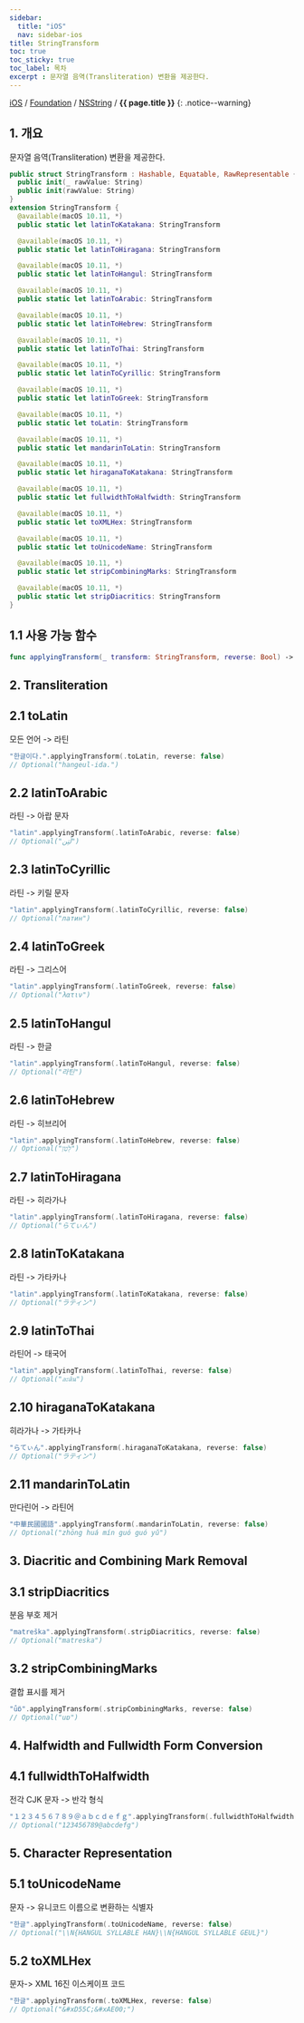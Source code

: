 ```yaml
---
sidebar:
  title: "iOS"
  nav: sidebar-ios
title: StringTransform
toc: true
toc_sticky: true
toc_label: 목차
excerpt : 문자열 음역(Transliteration) 변환을 제공한다.
---
```

[iOS](/ios/) / [Foundation](/ios/foundation/) / [NSString](/ios/foundation/nsstring/) / **{{ page.title }}**
{: .notice--warning}

## 1. 개요
문자열 음역(Transliteration) 변환을 제공한다.
```swift
public struct StringTransform : Hashable, Equatable, RawRepresentable {
  public init(_ rawValue: String)
  public init(rawValue: String)
}
extension StringTransform {
  @available(macOS 10.11, *)
  public static let latinToKatakana: StringTransform

  @available(macOS 10.11, *)
  public static let latinToHiragana: StringTransform

  @available(macOS 10.11, *)
  public static let latinToHangul: StringTransform

  @available(macOS 10.11, *)
  public static let latinToArabic: StringTransform

  @available(macOS 10.11, *)
  public static let latinToHebrew: StringTransform

  @available(macOS 10.11, *)
  public static let latinToThai: StringTransform

  @available(macOS 10.11, *)
  public static let latinToCyrillic: StringTransform

  @available(macOS 10.11, *)
  public static let latinToGreek: StringTransform

  @available(macOS 10.11, *)
  public static let toLatin: StringTransform

  @available(macOS 10.11, *)
  public static let mandarinToLatin: StringTransform

  @available(macOS 10.11, *)
  public static let hiraganaToKatakana: StringTransform

  @available(macOS 10.11, *)
  public static let fullwidthToHalfwidth: StringTransform

  @available(macOS 10.11, *)
  public static let toXMLHex: StringTransform

  @available(macOS 10.11, *)
  public static let toUnicodeName: StringTransform

  @available(macOS 10.11, *)
  public static let stripCombiningMarks: StringTransform

  @available(macOS 10.11, *)
  public static let stripDiacritics: StringTransform
}
```

## 1.1 사용 가능 함수
```swift
func applyingTransform(_ transform: StringTransform, reverse: Bool) -> String?
```


## 2. Transliteration
## 2.1 toLatin
모든 언어 -> 라틴
```swift
"한글이다.".applyingTransform(.toLatin, reverse: false)
// Optional("hangeul-ida.")
```
## 2.2 latinToArabic
라틴 -> 아랍 문자
```swift
"latin".applyingTransform(.latinToArabic, reverse: false)
// Optional("لَتِن")
```

## 2.3 latinToCyrillic
라틴 -> 키릴 문자
```swift
"latin".applyingTransform(.latinToCyrillic, reverse: false)
// Optional("латин")
```

## 2.4 latinToGreek
라틴  -> 그리스어
```swift
"latin".applyingTransform(.latinToGreek, reverse: false)
// Optional("λατιν")
```

## 2.5 latinToHangul
라틴  -> 한글
```swift
"latin".applyingTransform(.latinToHangul, reverse: false)
// Optional("라틴")
```

## 2.6 latinToHebrew
라틴  -> 히브리어
```swift
"latin".applyingTransform(.latinToHebrew, reverse: false)
// Optional("לַטִן")
```

## 2.7 latinToHiragana
라틴  -> 히라가나
```swift
"latin".applyingTransform(.latinToHiragana, reverse: false)
// Optional("らてぃん")
```

## 2.8 latinToKatakana
라틴  -> 가타카나
```swift
"latin".applyingTransform(.latinToKatakana, reverse: false)
// Optional("ラティン")
```

## 2.9 latinToThai
라틴어  -> 태국어
```swift
"latin".applyingTransform(.latinToThai, reverse: false)
// Optional("ละติน")
```

## 2.10 hiraganaToKatakana
히라가나  -> 가타카나
```swift
"らてぃん".applyingTransform(.hiraganaToKatakana, reverse: false)
// Optional("ラティン")
```

## 2.11 mandarinToLatin
만다린어 -> 라틴어
```swift
"中華民國國語".applyingTransform(.mandarinToLatin, reverse: false)
// Optional("zhōng huá mín guó guó yǔ")
```

## 3. Diacritic and Combining Mark Removal
## 3.1 stripDiacritics
분음 부호 제거
```swift
"matreška".applyingTransform(.stripDiacritics, reverse: false)
// Optional("matreska")
```

## 3.2 stripCombiningMarks
결합 표시를 제거
```swift
"ǘɒ̈".applyingTransform(.stripCombiningMarks, reverse: false)
// Optional("uɒ")
```



## 4. Halfwidth and Fullwidth Form Conversion
## 4.1 fullwidthToHalfwidth
전각 CJK 문자 -> 반각 형식
```swift
"１２３４５６７８９＠ａｂｃｄｅｆｇ".applyingTransform(.fullwidthToHalfwidth, reverse: false) 
// Optional("123456789@abcdefg")
```

## 5. Character Representation
## 5.1 toUnicodeName
문자 -> 유니코드 이름으로 변환하는 식별자
```swift
"한글".applyingTransform(.toUnicodeName, reverse: false)
// Optional("\\N{HANGUL SYLLABLE HAN}\\N{HANGUL SYLLABLE GEUL}")
```

## 5.2 toXMLHex
문자-> XML 16진 이스케이프 코드
```swift
"한글".applyingTransform(.toXMLHex, reverse: false)
// Optional("&#xD55C;&#xAE00;")
```
